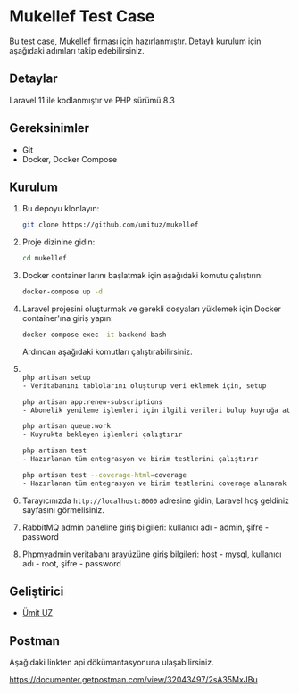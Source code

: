 # Mukellef Test Case

Bu test case, Mukellef firması için hazırlanmıştır. Detaylı kurulum için aşağıdaki adımları takip edebilirsiniz.

## Detaylar
Laravel 11 ile kodlanmıştır ve PHP sürümü 8.3

## Gereksinimler

- Git
- Docker, Docker Compose

## Kurulum

1. Bu depoyu klonlayın:

    ```bash
    git clone https://github.com/umituz/mukellef
    ```

2. Proje dizinine gidin:

    ```bash
    cd mukellef
    ```

4. Docker container'larını başlatmak için aşağıdaki komutu çalıştırın:

    ```bash
    docker-compose up -d
    ```

5. Laravel projesini oluşturmak ve gerekli dosyaları yüklemek için Docker container'ına giriş yapın:

    ```bash
    docker-compose exec -it backend bash
    ```

   Ardından aşağıdaki komutları çalıştırabilirsiniz.
6.
    ```bash
    
   php artisan setup
   - Veritabanını tablolarını oluşturup veri eklemek için, setup
   
   php artisan app:renew-subscriptions
   - Abonelik yenileme işlemleri için ilgili verileri bulup kuyruğa atar
   
   php artisan queue:work
   - Kuyrukta bekleyen işlemleri çalıştırır
   
   php artisan test
   - Hazırlanan tüm entegrasyon ve birim testlerini çalıştırır
   
   php artisan test --coverage-html=coverage
   - Hazırlanan tüm entegrasyon ve birim testlerini coverage alınarak tarayıcıda gösterilmesi için gerekli html dosyalarını oluşturur
    ```

7. Tarayıcınızda `http://localhost:8000` adresine gidin, Laravel hoş geldiniz sayfasını görmelisiniz.
8. RabbitMQ admin paneline giriş bilgileri: kullanıcı adı - admin, şifre - password
9. Phpmyadmin veritabanı arayüzüne giriş bilgileri: host - mysql, kullanıcı adı - root, şifre - password

## Geliştirici

- [Ümit UZ](https://github.com/umituz)

## Postman

Aşağıdaki linkten api dökümantasyonuna ulaşabilirsiniz.

https://documenter.getpostman.com/view/32043497/2sA35MxJBu
